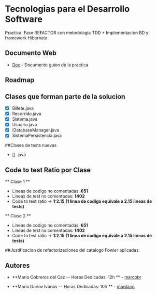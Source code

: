 # Tecnologias para el Desarrollo Software

Practica: Fase REFACTOR con metodologia TDD + Implementacion BD y framework Hibernate

## Documento Web

* [Doc](https://campusvirtual.uva.es/pluginfile.php/5380747/mod_resource/content/1/tds_23_24_practica2.pdf) - Documento guion de la practica

## Roadmap

 
## Clases que forman parte de la solucion

- [x] Billete.java
- [x] Recorrido.java
- [x] Sistema.java
- [x] Usuario.java
- [x] IDatabaseManager.java
- [x] SistemaPersistencia.java

##Clases de tests nuevas 

- [] .java

## Code to test Ratio por Clase
** Clase 1 **
* Lineas de codigo no comentadas: **651**
* Lineas de test no comentadas: **1402**
* Code to test ratio -> **1:2.15 (1 linea de codigo equivale a 2.15 lineas de tests)**

** Clase 2 **
* Lineas de codigo no comentadas: **651**
* Lineas de test no comentadas: **1402**
* Code to test ratio -> **1:2.15 (1 linea de codigo equivale a 2.15 lineas de tests)**

##Justificacion de refactorizaciones del catalogo Fowler aplicadas:

## Autores
* **Mario Cobreros del Caz -- Horas Dedicadas: 12h ** - [marcobr](https://gitlab.inf.uva.es/marcobr)

* **Mario Danov Ivanov -- Horas Dedicadas: 10h ** - [mardano](https://gitlab.inf.uva.es/mardano)
